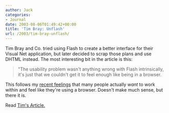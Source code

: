 ```yaml
---
author: Jack
categories:
- Journal
date: 2003-08-06T01:49:42+00:00
title: 'Tim Bray: Unflash'
url: /2003/tim-bray-unflash/
---
```


Tim Bray and Co. tried using Flash to create a better interface for their Visual Net application, but later decided to scrap those plans and use DHTML instead. The most interesting bit in the article is this:
  


> "The usability problem wasn't anything wrong with Flash intrinsically, it's just that we couldn't get it to feel enough like being in a browser.

This follows my [recent feelings][1] that many people actually _want_ to work within and feel like they're using a browser. Doesn't make much sense, but there it is.

Read [Tim's Article.][2]

 [1]: http://jackbaty.com/archives/000564.php
 [2]: http://www.tbray.org/ongoing/When/200x/2003/08/03/Unflash "ongoing - Unflash"